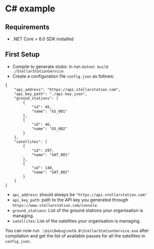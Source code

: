 # C# example

## Requirements

- .NET Core > 6.0 SDK installed

## First Setup

- Compile to generate stubs: in run `dotnet build ./StellarStationService`
- Create a configuration file `config.json` as follows:

```
{
    "api_address": "https://api.stellarstation.com",
    "api_key_path": "./api-key.json",
    "ground_stations": [
        {
            "id": 45,
            "name": "GS_001"
        },
        {
            "id": 46,
            "name": "GS_002"
        }
    ],
    "satellites": [
        {
            "id": 297,
            "name": "SAT_001"
        },
        {
            "id": 140,
            "name": "SAT_002"
        }
    ]
}
```

- `api_address`: should always be `"https://api.stellarstation.com"`
- `api_key_path`: path to the API key you generated through `https://www.stellarstation.com/console`.
- `ground_stations`: List of the ground stations your organisation is managing.
- `satellites`: List of the satellites your organisation is managing.

You can now run `.\bin\Debug\net6.0\StellarStationService.exe` after compilation and get the list of available passes for all the satellites in `config.json`.